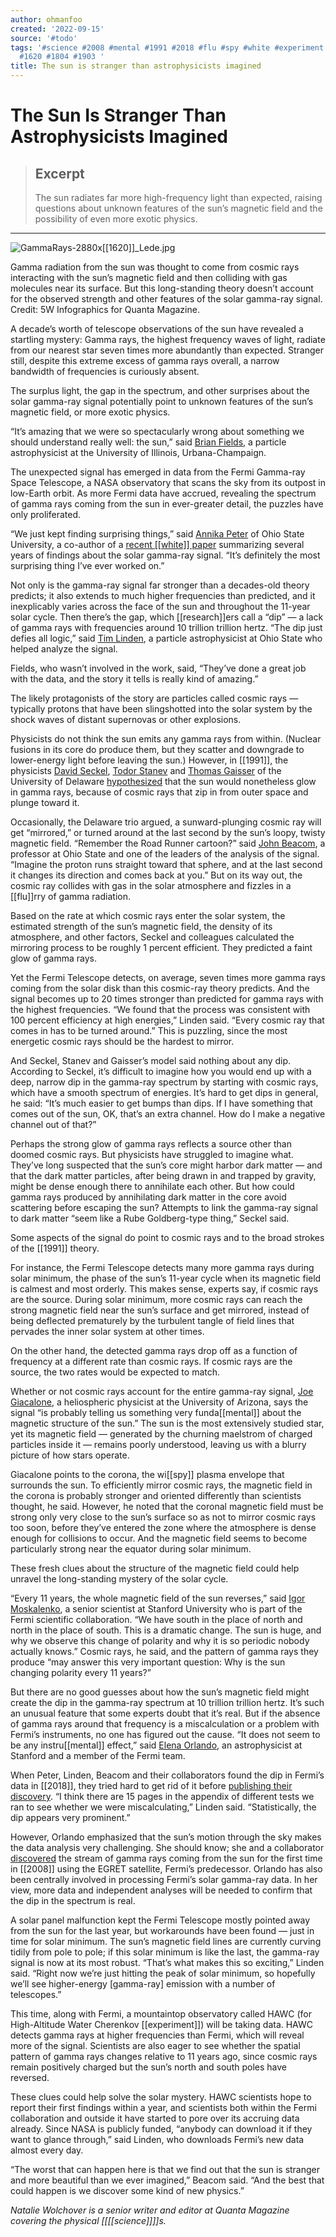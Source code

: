 ```yaml
---
author: ohmanfoo
created: '2022-09-15'
source: '#todo'
tags: '#science #2008 #mental #1991 #2018 #flu #spy #white #experiment #science #research
  #1620 #1804 #1903 '
title: The sun is stranger than astrophysicists imagined
---
```


# The Sun Is Stranger Than Astrophysicists Imagined

> ## Excerpt
> The sun radiates far more high-frequency light than expected, raising questions about unknown features of the sun’s magnetic field and the possibility of even more exotic physics.

---
![GammaRays-2880x[[1620]]_Lede.jpg](https://pocket-syndicated-images.s3.amazonaws.com/5f75024541016.jpg)

Gamma radiation from the sun was thought to come from cosmic rays interacting with the sun’s magnetic field and then colliding with gas molecules near its surface. But this long-standing theory doesn’t account for the observed strength and other features of the solar gamma-ray signal. Credit: 5W Infographics for Quanta Magazine.

A decade’s worth of telescope observations of the sun have revealed a startling mystery: Gamma rays, the highest frequency waves of light, radiate from our nearest star seven times more abundantly than expected. Stranger still, despite this extreme excess of gamma rays overall, a narrow bandwidth of frequencies is curiously absent.

The surplus light, the gap in the spectrum, and other surprises about the solar gamma-ray signal potentially point to unknown features of the sun’s magnetic field, or more exotic physics.

“It’s amazing that we were so spectacularly wrong about something we should understand really well: the sun,” said [Brian Fields](https://astro.illinois.edu/directory/profile/bdfields), a particle astrophysicist at the University of Illinois, Urbana-Champaign.

The unexpected signal has emerged in data from the Fermi Gamma-ray Space Telescope, a NASA observatory that scans the sky from its outpost in low-Earth orbit. As more Fermi data have accrued, revealing the spectrum of gamma rays coming from the sun in ever-greater detail, the puzzles have only proliferated.

“We just kept finding surprising things,” said [Annika Peter](https://astronomy.osu.edu/people/peter.33) of Ohio State University, a co-author of a [recent [[white]] paper](https://arxiv.org/abs/[[1903]].06349) summarizing several years of findings about the solar gamma-ray signal. “It’s definitely the most surprising thing I’ve ever worked on.”

Not only is the gamma-ray signal far stronger than a decades-old theory predicts; it also extends to much higher frequencies than predicted, and it inexplicably varies across the face of the sun and throughout the 11-year solar cycle. Then there’s the gap, which [[research]]ers call a “dip” — a lack of gamma rays with frequencies around 10 trillion trillion hertz. “The dip just defies all logic,” said [Tim Linden](http://www.trlinden.com/), a particle astrophysicist at Ohio State who helped analyze the signal.

Fields, who wasn’t involved in the work, said, “They’ve done a great job with the data, and the story it tells is really kind of amazing.”

The likely protagonists of the story are particles called cosmic rays — typically protons that have been slingshotted into the solar system by the shock waves of distant supernovas or other explosions.

Physicists do not think the sun emits any gamma rays from within. (Nuclear fusions in its core do produce them, but they scatter and downgrade to lower-energy light before leaving the sun.) However, in [[1991]], the physicists [David Seckel](https://web.physics.udel.edu/about/directory/faculty/david-seckel), [Todor Stanev](https://web.physics.udel.edu/about/directory/faculty/todor-stanev) and [Thomas Gaisser](https://web.physics.udel.edu/about/directory/faculty/thomas-k-gaisser) of the University of Delaware [hypothesized](http://adsabs.harvard.edu/abs/[[1991]]ApJ...382..652S) that the sun would nonetheless glow in gamma rays, because of cosmic rays that zip in from outer space and plunge toward it.

Occasionally, the Delaware trio argued, a sunward-plunging cosmic ray will get “mirrored,” or turned around at the last second by the sun’s loopy, twisty magnetic field. “Remember the Road Runner cartoon?” said [John Beacom](https://astronomy.osu.edu/people/beacom.7), a professor at Ohio State and one of the leaders of the analysis of the signal. “Imagine the proton runs straight toward that sphere, and at the last second it changes its direction and comes back at you.” But on its way out, the cosmic ray collides with gas in the solar atmosphere and fizzles in a [[flu]]rry of gamma radiation.

Based on the rate at which cosmic rays enter the solar system, the estimated strength of the sun’s magnetic field, the density of its atmosphere, and other factors, Seckel and colleagues calculated the mirroring process to be roughly 1 percent efficient. They predicted a faint glow of gamma rays.

Yet the Fermi Telescope detects, on average, seven times more gamma rays coming from the solar disk than this cosmic-ray theory predicts. And the signal becomes up to 20 times stronger than predicted for gamma rays with the highest frequencies. “We found that the process was consistent with 100 percent efficiency at high energies,” Linden said. “Every cosmic ray that comes in has to be turned around.” This is puzzling, since the most energetic cosmic rays should be the hardest to mirror.

And Seckel, Stanev and Gaisser’s model said nothing about any dip. According to Seckel, it’s difficult to imagine how you would end up with a deep, narrow dip in the gamma-ray spectrum by starting with cosmic rays, which have a smooth spectrum of energies. It’s hard to get dips in general, he said: “It’s much easier to get bumps than dips. If I have something that comes out of the sun, OK, that’s an extra channel. How do I make a negative channel out of that?”

Perhaps the strong glow of gamma rays reflects a source other than doomed cosmic rays. But physicists have struggled to imagine what. They’ve long suspected that the sun’s core might harbor dark matter — and that the dark matter particles, after being drawn in and trapped by gravity, might be dense enough there to annihilate each other. But how could gamma rays produced by annihilating dark matter in the core avoid scattering before escaping the sun? Attempts to link the gamma-ray signal to dark matter “seem like a Rube Goldberg-type thing,” Seckel said.

Some aspects of the signal do point to cosmic rays and to the broad strokes of the [[1991]] theory.

For instance, the Fermi Telescope detects many more gamma rays during solar minimum, the phase of the sun’s 11-year cycle when its magnetic field is calmest and most orderly. This makes sense, experts say, if cosmic rays are the source. During solar minimum, more cosmic rays can reach the strong magnetic field near the sun’s surface and get mirrored, instead of being deflected prematurely by the turbulent tangle of field lines that pervades the inner solar system at other times.

On the other hand, the detected gamma rays drop off as a function of frequency at a different rate than cosmic rays. If cosmic rays are the source, the two rates would be expected to match.

Whether or not cosmic rays account for the entire gamma-ray signal, [Joe Giacalone](https://www.lpl.arizona.edu/faculty/giacalone), a heliospheric physicist at the University of Arizona, says the signal “is probably telling us something very funda[[mental]] about the magnetic structure of the sun.” The sun is the most extensively studied star, yet its magnetic field — generated by the churning maelstrom of charged particles inside it — remains poorly understood, leaving us with a blurry picture of how stars operate.

Giacalone points to the corona, the wi[[spy]] plasma envelope that surrounds the sun. To efficiently mirror cosmic rays, the magnetic field in the corona is probably stronger and oriented differently than scientists thought, he said. However, he noted that the coronal magnetic field must be strong only very close to the sun’s surface so as not to mirror cosmic rays too soon, before they’ve entered the zone where the atmosphere is dense enough for collisions to occur. And the magnetic field seems to become particularly strong near the equator during solar minimum.

These fresh clues about the structure of the magnetic field could help unravel the long-standing mystery of the solar cycle.

“Every 11 years, the whole magnetic field of the sun reverses,” said [Igor Moskalenko](https://web.stanford.edu/~imos/), a senior scientist at Stanford University who is part of the Fermi scientific collaboration. “We have south in the place of north and north in the place of south. This is a dramatic change. The sun is huge, and why we observe this change of polarity and why it is so periodic nobody actually knows.” Cosmic rays, he said, and the pattern of gamma rays they produce “may answer this very important question: Why is the sun changing polarity every 11 years?”

But there are no good guesses about how the sun’s magnetic field might create the dip in the gamma-ray spectrum at 10 trillion trillion hertz. It’s such an unusual feature that some experts doubt that it’s real. But if the absence of gamma rays around that frequency is a miscalculation or a problem with Fermi’s instruments, no one has figured out the cause. “It does not seem to be any instru[[mental]] effect,” said [Elena Orlando](https://web.stanford.edu/~eorlando/), an astrophysicist at Stanford and a member of the Fermi team.

When Peter, Linden, Beacom and their collaborators found the dip in Fermi’s data in [[2018]], they tried hard to get rid of it before [publishing their discovery](https://arxiv.org/abs/[[1804]].06846). “I think there are 15 pages in the appendix of different tests we ran to see whether we were miscalculating,” Linden said. “Statistically, the dip appears very prominent.”

However, Orlando emphasized that the sun’s motion through the sky makes the data analysis very challenging. She should know; she and a collaborator [discovered](https://arxiv.org/abs/0801.2178) the stream of gamma rays coming from the sun for the first time in [[2008]] using the EGRET satellite, Fermi’s predecessor. Orlando has also been centrally involved in processing Fermi’s solar gamma-ray data. In her view, more data and independent analyses will be needed to confirm that the dip in the spectrum is real.

A solar panel malfunction kept the Fermi Telescope mostly pointed away from the sun for the last year, but workarounds have been found — just in time for solar minimum. The sun’s magnetic field lines are currently curving tidily from pole to pole; if this solar minimum is like the last, the gamma-ray signal is now at its most robust. “That’s what makes this so exciting,” Linden said. “Right now we’re just hitting the peak of solar minimum, so hopefully we’ll see higher-energy \[gamma-ray\] emission with a number of telescopes.”

This time, along with Fermi, a mountaintop observatory called HAWC (for High-Altitude Water Cherenkov [[experiment]]) will be taking data. HAWC detects gamma rays at higher frequencies than Fermi, which will reveal more of the signal. Scientists are also eager to see whether the spatial pattern of gamma rays changes relative to 11 years ago, since cosmic rays remain positively charged but the sun’s north and south poles have reversed.

These clues could help solve the solar mystery. HAWC scientists hope to report their first findings within a year, and scientists both within the Fermi collaboration and outside it have started to pore over its accruing data already. Since NASA is publicly funded, “anybody can download it if they want to glance through,” said Linden, who downloads Fermi’s new data almost every day.

“The worst that can happen here is that we find out that the sun is stranger and more beautiful than we ever imagined,” Beacom said. “And the best that could happen is we discover some kind of new physics.”

_Natalie Wolchover is a senior writer and editor at Quanta Magazine covering the physical [[[[science]]]]s._